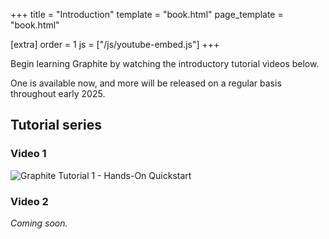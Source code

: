 +++
title = "Introduction"
template = "book.html"
page_template = "book.html"

[extra]
order = 1
js = ["/js/youtube-embed.js"]
+++

<!-- Before taking the time to read the coming chapters, let's build some context by jumping straight into a small project that you can follow along with. That way you will have a mental framework for the topics explained in the rest of this manual. -->

Begin learning Graphite by watching the introductory tutorial videos below.

One is available now, and more will be released on a regular basis throughout early 2025.

## Tutorial series

### Video 1

<!-- You can follow along with this starter project either by watching the tutorial video or referencing the step-by-step breakdown. -->

<div class="video-embed aspect-16x9">
	<img data-video-embed="7gjUhl_3X10" src="https://static.graphite.rs/content/learn/introduction/tutorial-1-vector-art-quickstart-youtube.avif" onerror="this.onerror = null; this.src = this.src.replace('.avif', '.png')" alt="Graphite Tutorial 1 - Hands-On Quickstart" />
</div>

### Video 2

*Coming soon.*

<!-- TODO -->
<!-- - Video tutorial -->
<!-- - Step-by-step written form -->

